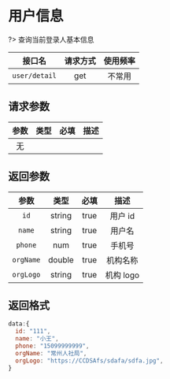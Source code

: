 <!-- user_detail.md -->

# 用户信息

?> 查询当前登录人基本信息

|    接口名     | 请求方式 | 使用频率 |
| :-----------: | :------: | :------: |
| `user/detail` |   get    |  不常用  |

## 请求参数

| 参数 | 类型 | 必填 | 描述 |
| :--: | :--: | :--: | :--: |
|  无  |      |      |      |

## 返回参数

|   参数    |  类型  | 必填 |   描述    |
| :-------: | :----: | :--: | :-------: |
|   `id`    | string | true |  用户 id  |
|  `name`   | string | true |  用户名   |
|  `phone`  |  num   | true |  手机号   |
| `orgName` | double | true | 机构名称  |
| `orgLogo` | string | true | 机构 logo |

## 返回格式

```js
data:{
  id: "111",
  name: "小王",
  phone: "15099999999",
  orgName: "常州人社局",
  orgLogo: "https://CCDSAfs/sdafa/sdfa.jpg",
}

```

